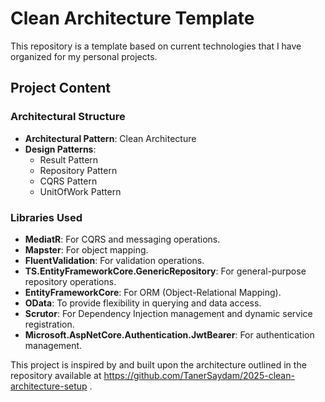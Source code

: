 # Clean Architecture Template

This repository is a template based on current technologies that I have organized for my personal projects.

## Project Content

### Architectural Structure
- **Architectural Pattern**: Clean Architecture
- **Design Patterns**:
  - Result Pattern
  - Repository Pattern
  - CQRS Pattern
  - UnitOfWork Pattern

### Libraries Used
- **MediatR**: For CQRS and messaging operations.
- **Mapster**: For object mapping.
- **FluentValidation**: For validation operations.
- **TS.EntityFrameworkCore.GenericRepository**: For general-purpose repository operations.
- **EntityFrameworkCore**: For ORM (Object-Relational Mapping).
- **OData**: To provide flexibility in querying and data access.
- **Scrutor**: For Dependency Injection management and dynamic service registration.
- **Microsoft.AspNetCore.Authentication.JwtBearer**: For authentication management.


This project is inspired by and built upon the architecture outlined in the repository available at https://github.com/TanerSaydam/2025-clean-architecture-setup .
